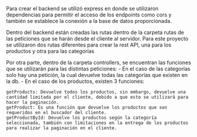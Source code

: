 Para crear el backend se utilizó express en donde se utilizaron dependencias para permitir el acceso de los endpoints como cors y también se establece la conexión a la base de datos proporcionada.

Dentro del backend están creadas las rutas dentro de la carpeta rutas de las peticiones que se harán desde el cliente al servidor. Para este proyecto se utilizaron dos rutas diferentes para crear la rest API, una para los productos y otra para las categorías

Por otra parte, dentro de la carpeta controllers, se encuentran las funciones que se utilizarán para las distintas peticiones: 
    - En el caso de las categorías solo hay una petición, la cual devuelve todas las categorías que existen en la db.
    - En el caso de los productos, existen 3 funciones:

    getProducts: Devuelve todos los productos, sin embargo, devuelve una cantidad limitada por el cliente, debido a que esto se utilizará para hacer la paginación.
    getProduct: Es una función que devuelve los productos que son requeridos en el buscador del cliente.
    getProductById: Devuelve los productos según la categoría seleccionada, también con limitaciones en la entrega de los productos para realizar la paginación en el cliente.